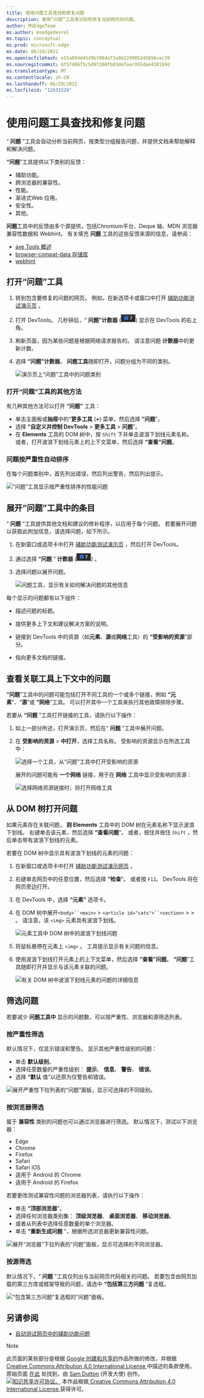 ```yaml
---
title: 使用问题工具查找和修复问题
description: 使用“问题”工具来识别和修复当前网页的问题。
author: MSEdgeTeam
ms.author: msedgedevrel
ms.topic: conceptual
ms.prod: microsoft-edge
ms.date: 06/24/2021
ms.openlocfilehash: e15a094d45d9bf804a73a9b2299053d5656cec39
ms.sourcegitcommit: 6f5fd86f5c5d9f200fb83defaec955dae438169d
ms.translationtype: MT
ms.contentlocale: zh-CN
ms.lasthandoff: 06/29/2022
ms.locfileid: "12631520"
---
```

<!-- Copyright Sam Dutton

   Licensed under the Apache License, Version 2.0 (the "License");
   you may not use this file except in compliance with the License.
   You may obtain a copy of the License at

       https://www.apache.org/licenses/LICENSE-2.0

   Unless required by applicable law or agreed to in writing, software
   distributed under the License is distributed on an "AS IS" BASIS,
   WITHOUT WARRANTIES OR CONDITIONS OF ANY KIND, either express or implied.
   See the License for the specific language governing permissions and
   limitations under the License.  -->
# <a name="find-and-fix-problems-using-the-issues-tool"></a>使用问题工具查找和修复问题

“ **问题** ”工具会自动分析当前网页，按类型分组报告问题，并提供文档来帮助解释和解决问题。

**“问题**”工具提供以下类别的反馈：
*  辅助功能。
*  跨浏览器的兼容性。
*  性能。
*  渐进式Web 应用。
*  安全性。
*  其他。

**问题**工具中的反馈由多个源提供，包括Chromium平台、Deque 轴、MDN 浏览器兼容性数据和 Webhint。  有关填充 **问题** 工具的这些反馈来源的信息，请参阅：
*  [axe Tools 概述](https://www.deque.com/axe)
*  [browser-compat-data 存储库](https://github.com/mdn/browser-compat-data)
*  [webhint](https://webhint.io)


<!-- ====================================================================== -->
## <a name="opening-the-issues-tool"></a>打开“问题”工具

1. 转到包含要修复的问题的网页。  例如，在新选项卡或窗口中打开 [辅助功能测试演示页](https://microsoftedge.github.io/Demos/devtools-a11y-testing/) 。

1. 打开 DevTools。  几秒钟后，“ **问题”计数器** (![“问题”计数器。](../media/issues-counter-icon.msft.png)) 显示在 DevTools 的右上角。

1. 刷新页面，因为某些问题是根据网络请求报告的。  请注意问题 **计数器**中的更新计数。

1. 选择 **“问题”计数器**。  **问题工具**随即打开，问题分组为不同的类别。

   ![演示页上“问题”工具中的问题类别](media/categories.png)


### <a name="other-ways-to-open-the-issues-tool"></a>打开“问题”工具的其他方法

有几种其他方法可以打开 **“问题”** 工具：
*  单击主面板或**抽屉**中的“**更多工具** (**+**) 菜单，然后选择 **”问题**”。
*  选择 **“自定义并控制 DevTools** > **更多工具** > **问题**”。
*  在 **Elements** 工具的 DOM 树中，按 `Shift` 下并单击波浪下划线元素名称。  或者，打开波浪下划线元素上的上下文菜单，然后选择 **“查看”问题**。


### <a name="issues-are-automatically-ordered-by-severity"></a>问题按严重性自动排序

在每个问题类别中，首先列出错误，然后列出警告，然后列出提示。

![“问题”工具显示按严重性排序的性能问题](media/ordered-by-severity.png)


<!-- ====================================================================== -->
## <a name="expand-entries-in-the-issues-tool"></a>展开“问题”工具中的条目

“ **问题** ”工具提供其他文档和建议的修补程序，以应用于每个问题。  若要展开问题以获取此附加信息，请选择问题，如下所示。

1. 在新窗口或选项卡中打开 [辅助功能测试演示页](https://microsoftedge.github.io/Demos/devtools-a11y-testing/) ，然后打开 DevTools。

1. 通过选择 **“问题** ” **计数器** (![“问题”计数器打开“问题”工具。](../media/issues-counter-icon.msft.png)) 。

1. 选择问题以展开问题。

   ![问题工具，显示有关如何解决问题的其他信息](media/initial-view-accessibility-page.png)

每个显示的问题都有以下组件：

*  描述问题的标题。

*  提供更多上下文和建议解决方案的说明。

*  链接到 DevTools 中的资源（如**元素**、**源**或**网络**工具）的 **“受影响的资源**”部分。

*  指向更多文档的链接。


<!-- ====================================================================== -->
## <a name="view-issues-in-context-of-an-associated-tool"></a>查看关联工具上下文中的问题

**“问题**”工具中的问题可能包括打开不同工具的一个或多个链接，例如 **“元素**”、“**源**”或 **“网络**”工具。 可以打开其中一个工具来执行其他故障排除步骤。

若要从 **“问题** ”工具打开链接的工具，请执行以下操作：

1. 如上一部分所述，打开演示页，然后在“ **问题** ”工具中展开问题。

1. 在 **受影响的资源** > **中打开**，选择工具名称。  受影响的资源显示在所选工具中：

   ![选择一个工具，从“问题”工具中打开受影响的资源](media/affected-resource-opens-elements-tool.png)

    展开的问题可能有 **一个网络** 链接，用于在 **网络** 工具中显示受影响的资源：

   ![选择网络资源链接时，将打开网络工具](media/view-issue-in-network.png)


<!-- ====================================================================== -->
## <a name="open-issues-from-the-dom-tree"></a>从 DOM 树打开问题

如果元素存在关联问题， **则 Elements** 工具中的 DOM 树在元素名称下显示波浪下划线。  右键单击该元素，然后选择 **“查看问题**”。  或者，按住并按住 `Shift` ，然后单击带有波浪下划线的元素。

若要在 DOM 树中显示具有波浪下划线的元素的问题：

1. 在新窗口或选项卡中打开 [辅助功能测试演示网页](https://microsoftedge.github.io/Demos/devtools-a11y-testing/) 。

1. 右键单击网页中的任意位置，然后选择 **“检查**”。  或者按 `F12`。  DevTools 将在网页旁边打开。

1. 在 DevTools 中，选择 **“元素”** 选项卡。

1. 在 DOM 树中展开`<body>``<main>` > `<article id="cats">``<section>` >  > 。  请注意，该 `<img>` 元素具有波浪下划线。

   ![元素工具中 DOM 树中的波浪下划线问题](media/wavy-underlines-dom-tree.png)

1. 将鼠标悬停在元素上 `<img>` 。  工具提示显示有关问题的信息。

1. 使用波浪下划线打开元素上的上下文菜单，然后选择 **“查看”问题**。  **“问题**”工具随即打开并显示与该元素关联的问题。

   ![有关 DOM 树中波浪下划线元素的问题的详细信息](media/opened-from-dom-tree-wavy-underline.png)


<!-- ====================================================================== -->
## <a name="filter-issues"></a>筛选问题

若要减少 **问题工具中** 显示的问题数，可以按严重性、浏览器和源筛选列表。

### <a name="filter-by-severity"></a>按严重性筛选

默认情况下，仅显示错误和警告。 显示其他严重性级别的问题：

* 单击 **默认级别**。
* 选择任意数量的严重性级别： **提示**、 **信息**、 **警告**、 **错误**。
* 选择 **“默认** 值”以还原为仅警告和错误。

![展开严重性下拉列表的“问题”面板，显示可选择的不同级别。](media/severity-filter.png)

### <a name="filter-by-browser"></a>按浏览器筛选

属于 **兼容性** 类别的问题也可以通过浏览器进行筛选。 默认情况下，测试以下浏览器：

* Edge
* Chrome
* Firefox
* Safari
* Safari iOS
* 适用于 Android 的 Chrome
* 适用于 Android 的 Firefox

若要更改测试兼容性问题的浏览器列表，请执行以下操作：

* 单击 **“顶部浏览器**”。
* 选择任何浏览器类别集： **顶级浏览器**、 **桌面浏览器**、 **移动浏览器**。
* 或者从列表中选择任意数量的单个浏览器。
* 单击 **“重新生成问题** ”，根据所选浏览器更新兼容性问题。

![展开“浏览器”下拉列表的“问题”面板，显示可选择的不同浏览器。](media/browser-filter.png)

### <a name="filter-by-origin"></a>按源筛选

默认情况下，“ **问题** ”工具仅列出与当前网页代码相关的问题。 若要包含由网页加载的第三方库或框架导致的问题，请选中 **“包括第三方问题** ”复选框。

![“包含第三方问题”复选框的“问题”面板。](media/third-party-checkbox.png)


<!-- ====================================================================== -->
## <a name="see-also"></a>另请参阅

*  [自动测试网页中的辅助功能问题](../accessibility/test-issues-tool.md)


<!-- ====================================================================== -->
> [!NOTE]
> 此页面的某些部分是根据 [Google 创建和共享的](https://developers.google.com/terms/site-policies)作品所做的修改，并根据[ Creative Commons Attribution 4.0 International License ](https://creativecommons.org/licenses/by/4.0)中描述的条款使用。
> 原始页面 [在此](https://developer.chrome.com/docs/devtools/issues/) 处找到，由 [Sam Dutton](https://developers.google.com/web/resources/contributors#sam-dutton) (开发大使) 创作。
[![知识共享许可协议。](../../media/cc-logo/88x31.png)](https://creativecommons.org/licenses/by/4.0)
本作品根据[ Creative Commons Attribution 4.0 International License ](https://creativecommons.org/licenses/by/4.0)获得许可。
